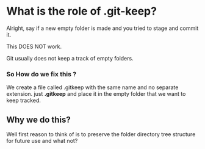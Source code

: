 # What is the role of .git-keep?

Alright, say if a new empty folder is made and you tried to stage and commit it.

 This DOES NOT work.

Git usually does not keep a track of empty folders.

### So How do we fix this ?

We create a file called .gitkeep with the same name and no separate extension. just **.gitkeep** and place it in the empty folder that we want to keep tracked.

## Why we do this?

Well first reason to think of is to preserve the folder directory tree structure for future use and what not?